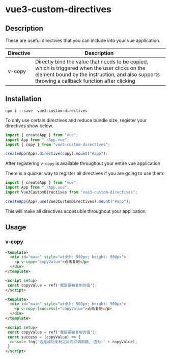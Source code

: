 # vue3-custom-directives

## Description

These are useful directives that you can include into your vue application.

| Directive       | Description                                                                                                                                                                                 |
| --------------- | ------------------------------------------------------------------------------------------------------------------------------------------------------------------------------------------- |
| v-copy | Directly bind the value that needs to be copied, which is triggered when the user clicks on the element bound by the instruction, and also supports throwing a callback function after clicking  |

## Installation

`npm i --save  vue3-custom-directives`

To only use certain directives and reduce bundle size, register your directives show below.

```javascript
import { createApp } from "vue";
import App from "./App.vue";
import { copy } from "vue3-custom-directives";

createApp(App).directive(copy).mount("#app");
```

After registering `v-copy` is available throughout your entire vue application

There is a quicker way to register all directives if you are going to use them:

```javascript
import { createApp } from "vue";
import App from "./App.vue";
import Vue3CustomDirectives from "vue3-custom-directives";

createApp(App).use(Vue3CustomDirectives).mount("#app");
```

This will make all directives accessible throughout your application

## Usage

### v-copy

```html
<template>
  <div id="main" style="width: 500px; height: 500px">
    <p v-copy="copyValue">点击复制</p>
  </div>
</template>

<script setup>
 const copyValue = ref('我是要被复制的值');
</script>
```
```html
<template>
  <div id="main" style="width: 500px; height: 500px">
    <p v-copy:[success]="copyValue">点击复制</p>
  </div>
</template>

<script setup>
 const copyValue = ref('我是要被复制的值');
 const success = (copyValue) => {
  console.log('这是成功复制之后的回调函数, 值为:' + copyValue);
 }
</script>
```